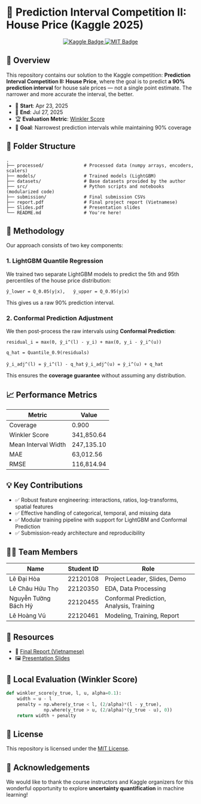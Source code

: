 
# 🏡 Prediction Interval Competition II: House Price (Kaggle 2025)

<div align="center">
  <a href="https://www.kaggle.com/competitions/prediction-interval-competition-ii-house-price">
    <img src="https://img.shields.io/badge/Kaggle-Competition-blue" alt="Kaggle Badge">
  </a>
  <a href="LICENSE">
    <img src="https://img.shields.io/badge/License-MIT-green" alt="MIT Badge">
  </a>
</div>



## 📌 Overview

This repository contains our solution to the Kaggle competition: **Prediction Interval Competition II: House Price**, where the goal is to predict **a 90% prediction interval** for house sale prices — not a single point estimate. The narrower and more accurate the interval, the better.

- 📅 **Start**: Apr 23, 2025
- 📅 **End**: Jul 27, 2025
- 🏆 **Evaluation Metric**: [Winkler Score](https://en.wikipedia.org/wiki/Prediction_interval#Winkler_score)
- 🎯 **Goal**: Narrowest prediction intervals while maintaining 90% coverage

## 📂 Folder Structure

```
.
├── processed/               # Processed data (numpy arrays, encoders, scalers)
├── models/                  # Trained models (LightGBM)
├── datasets/                # Base datasets provided by the author
├── src/                     # Python scripts and notebooks (modularized code)
├── submission/              # Final submission CSVs
├── report.pdf               # Final project report (Vietnamese)
├── Slides.pdf               # Presentation slides
└── README.md                # You're here!
```

## 🧠 Methodology

Our approach consists of two key components:

### 1. LightGBM Quantile Regression

We trained two separate LightGBM models to predict the 5th and 95th percentiles of the house price distribution:

`ŷ_lower = Q_0.05(y|x),   ŷ_upper = Q_0.95(y|x)`


This gives us a raw 90% prediction interval.

### 2. Conformal Prediction Adjustment

We then post-process the raw intervals using **Conformal Prediction**:

`residual_i = max(0, ŷ_i^(l) - y_i) + max(0, y_i - ŷ_i^(u))`

`q_hat = Quantile_0.9(residuals)`

`ŷ_i_adj^(l) = ŷ_i^(l) - q_hat`
`ŷ_i_adj^(u) = ŷ_i^(u) + q_hat`


This ensures the **coverage guarantee** without assuming any distribution.

## 📈 Performance Metrics

| Metric              | Value        |
|---------------------|--------------|
| Coverage            | 0.900        |
| Winkler Score       | 341,850.64   |
| Mean Interval Width | 247,135.10   |
| MAE                 | 63,012.56    |
| RMSE                | 116,814.94   |

## 💡 Key Contributions

- ✅ Robust feature engineering: interactions, ratios, log-transforms, spatial features
- ✅ Effective handling of categorical, temporal, and missing data
- ✅ Modular training pipeline with support for LightGBM and Conformal Prediction
- ✅ Submission-ready architecture and reproducibility

## 🧑‍💻 Team Members

| Name                  | Student ID   | Role                             |
|-----------------------|--------------|----------------------------------|
| Lê Đại Hòa            | 22120108     | Project Leader, Slides, Demo     |
| Lê Châu Hữu Thọ       | 22120350     | EDA, Data Processing             |
| Nguyễn Tường Bách Hỷ  | 22120455     | Conformal Prediction, Analysis, Training   |
| Lê Hoàng Vũ           | 22120461     | Modeling, Training, Report       |


## 📎 Resources

- 📄 [Final Report (Vietnamese)](./report.pdf)
- 🖼️ [Presentation Slides](./slides.pdf)

## 🧪 Local Evaluation (Winkler Score)

```python
def winkler_score(y_true, l, u, alpha=0.1):
    width = u - l
    penalty = np.where(y_true < l, (2/alpha)*(l - y_true),
              np.where(y_true > u, (2/alpha)*(y_true - u), 0))
    return width + penalty
```

## 📜 License

This repository is licensed under the [MIT License](./LICENSE).

## 🤝 Acknowledgements

We would like to thank the course instructors and Kaggle organizers for this wonderful opportunity to explore **uncertainty quantification** in machine learning!
